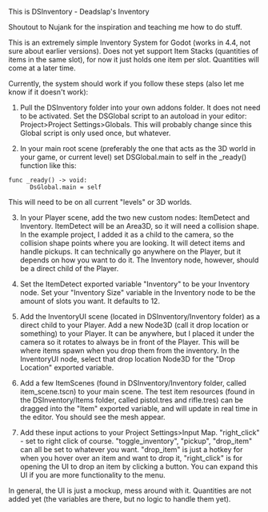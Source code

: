 This is DSInventory - Deadslap's Inventory

Shoutout to Nujank for the inspiration and teaching me how to do stuff.

This is an extremely simple Inventory System for Godot (works in 4.4, not sure about earlier versions). Does not yet support Item Stacks (quantities of items in the same slot), for now it just holds one item 
per slot. Quantities will come at a later time.

Currently, the system should work if you follow these steps (also let me know if it doesn't work):

1. Pull the DSInventory folder into your own addons folder. It does not need to be activated. Set the DSGlobal script to an autoload in your editor: Project>Project Settings>Globals.
This will probably change since this Global script is only used once, but whatever.

2. In your main root scene (preferably the one that acts as the 3D world in your game, or current level) set DSGlobal.main to self in the _ready() function like this:
```
func _ready() -> void:
	  DsGlobal.main = self
```
This will need to be on all current "levels" or 3D worlds.

3. In your Player scene, add the two new custom nodes: ItemDetect and Inventory. ItemDetect will be an Area3D, so it will need a collision shape. In the example project, I added it as a child to the camera,
so the collision shape points where you are looking. It will detect items and handle pickups. It can technically go anywhere on the Player, but it depends on how you want to do it. The Inventory node, however,
should be a direct child of the Player.

4. Set the ItemDetect exported variable "Inventory" to be your Inventory node. Set your "Inventory Size" variable in the Inventory node to be the amount of slots you want. It defaults to 12.
   
5. Add the InventoryUI scene (located in DSInventory/Inventory folder) as a direct child to your Player. Add a new Node3D (call it drop location or something) to your Player. It can be anywhere, but I placed
it under the camera so it rotates to always be in front of the Player. This will be where items spawn when you drop them from the inventory. In the InventoryUI node, select that drop location Node3D for the
"Drop Location" exported variable.

6. Add a few ItemScenes (found in DSInventory/Inventory folder, called item_scene.tscn) to your main scene. The test item resources (found in the DSInventory/Items folder, called pistol.tres and rifle.tres) can be dragged into the "Item" exported variable, and will
update in real time in the editor. You should see the mesh appear.

7. Add these input actions to your Project Settings>Input Map. "right_click" - set to right click of course. "toggle_inventory", "pickup", "drop_item" can all be set to whatever you want. "drop_item" is just a
hotkey for when you hover over an item and want to drop it, "right_click" is for opening the UI to drop an item by clicking a button. You can expand this UI if you are more functionality to the menu. 

In general, the UI is just a mockup, mess around with it. Quantities are not added yet (the variables are there, but no logic to handle them yet).
